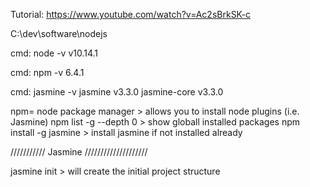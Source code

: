 Tutorial:
https://www.youtube.com/watch?v=Ac2sBrkSK-c




C:\dev\software\nodejs

cmd: node -v
v10.14.1

cmd: npm -v
6.4.1

cmd: jasmine -v
jasmine v3.3.0
jasmine-core v3.3.0


npm=  node package manager 	> allows you to install node plugins (i.e. Jasmine) 
npm list -g --depth 0 		> show globall installed packages
npm install -g jasmine		> install jasmine if not installed already	


/////////// Jasmine //////////////////// 

jasmine init 				> will create the initial project structure


